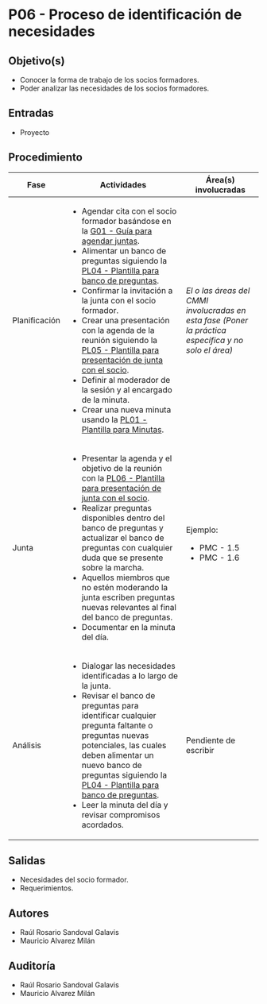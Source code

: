 # P06 - Proceso de identificación de necesidades

## Objetivo(s)

- Conocer la forma de trabajo de los socios formadores.
- Poder analizar las necesidades de los socios formadores.

## Entradas

- Proyecto 

## Procedimiento


| Fase |   Actividades   | Área(s) involucradas |
|------|:---------------:|--------------------|
| Planificación | <ul align="left"><li>Agendar cita con el socio formador basándose en la [G01 - Guía para agendar juntas](../guias/G01-guia-para-agendar-juntas.md).</li><li>Alimentar un banco de preguntas siguiendo la [PL04 - Plantilla para banco de preguntas](../plantillas/PL05-plantilla-para-banco-de-preguntas.md).</li><li>Confirmar la invitación a la junta con el socio formador.</li><li>Crear una presentación con la agenda de la reunión siguiendo la [PL05 - Plantilla para presentación de junta con el socio](../plantillas/PL06-plantilla-para-presentacion-junta-socio.md).</li><li>Definir al moderador de la sesión y al encargado de la minuta.</li><li>Crear una nueva minuta usando la [PL01 - Plantilla para Minutas](../plantillas/PL01-plantilla-para-minutas.md).</li></ul> | _El o las áreas del CMMI involucradas en esta fase (Poner la práctica específica y no solo el área)_ |
| Junta | <ul align="left"><li>Presentar la agenda y el objetivo de la reunión con la [PL06 - Plantilla para presentación de junta con el socio](../plantillas/PL06-plantilla-para-presentacion-junta-socio.md).</li><li>Realizar preguntas disponibles dentro del banco de preguntas y actualizar el banco de preguntas con cualquier duda que se presente sobre la marcha.</li><li>Aquellos miembros que no estén moderando la junta escriben preguntas nuevas relevantes al final del banco de preguntas.</li><li>Documentar en la minuta del día.</li></ul> | Ejemplo: <ul><li>PMC - 1.5</li><li>PMC - 1.6</li><ul> |
| Análisis | <ul align="left"><li>Dialogar las necesidades identificadas a lo largo de la junta.</li><li>Revisar el banco de preguntas para identificar cualquier pregunta faltante o preguntas nuevas potenciales, las cuales deben alimentar un nuevo banco de preguntas siguiendo la [PL04 - Plantilla para banco de preguntas](../plantillas/PL05-plantilla-para-banco-de-preguntas.md).</li><li>Leer la minuta del día y revisar compromisos acordados.</li></ul> | Pendiente de escribir |

## Salidas

- Necesidades del socio formador.
- Requerimientos.

## Autores

- Raúl Rosario Sandoval Galavis
- Mauricio Alvarez Milán

## Auditoría

- Raúl Rosario Sandoval Galavis
- Mauricio Alvarez Milán